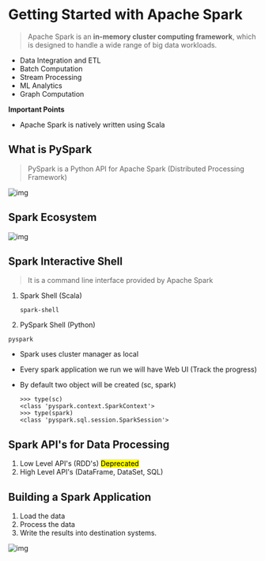 # Getting Started with Apache Spark

> Apache Spark is an **in-memory cluster computing framework**, which is designed to handle a wide range of big data workloads.

* Data Integration and ETL
* Batch Computation
* Stream Processing
* ML Analytics
* Graph Computation

**Important Points**

* Apache Spark is natively written using Scala

## What is PySpark

> PySpark is a Python API for Apache Spark (Distributed Processing Framework)

![img](https://lh7-rt.googleusercontent.com/docsz/AD_4nXc-a6DQ2UdOkn50A_DzqonENPIOQgPh0yg6FMZUFloukmRDGh89eEh9jxV3Ph8q4MrA6CljXPyja55oXmhWkmoDnc58m0fn7cz5xl5nx0p6B1NBEjGpkili-6XOT8iJmQWCpAASlCOlXAi3tlSxN3iN0vJO?key=_he-T4Jq934AhrSZa-Be-g)

## Spark Ecosystem

![img](https://lh7-rt.googleusercontent.com/docsz/AD_4nXcdA_lPXM3GJuWeOl9K7kz_13Wl-MLZxuNVrofpBMt6ecATd6LB7PncLL1iBs5HPiOUGc_s9oLMyfDxw7KgjTa3il7dsXFGjF_g_vR7Vn_lyMM7ccXq5MptfJGMl8ddVjCxuvv4HhypQo9j7b3JKqFWQCim?key=_he-T4Jq934AhrSZa-Be-g)

## Spark Interactive Shell

> It is a command line interface provided by Apache Spark

1. Spark Shell (Scala)

   ```
   spark-shell
   ```

   

2. PySpark Shell (Python)

```
pyspark
```

* Spark uses cluster manager as local

* Every spark application we run we will have Web UI (Track the progress)

* By default two object will be created (sc, spark)

  ```
  >>> type(sc)
  <class 'pyspark.context.SparkContext'>
  >>> type(spark)
  <class 'pyspark.sql.session.SparkSession'>
  ```

## Spark API's for Data Processing

1. Low Level API's (RDD's) <mark>Deprecated</mark>
2. High Level API's (DataFrame, DataSet, SQL)

## Building a Spark Application

1. Load the data
2. Process the data
3. Write the results into destination systems.

![img](https://lh7-rt.googleusercontent.com/docsz/AD_4nXd81PL6W-SW8x62XkrfUSxaZVSfDsGra732i-5SL_PLTPIxJEiFProSP6cdC86gr2Gs0y0ehOGsRrCwRF_U417KzdKebr4Xtdpiy2LN2GX9g2vbK6lJe9CyR0dUCm9bJAtCqHOATa_spbVeWGLQZi8iO8c?key=_he-T4Jq934AhrSZa-Be-g)



